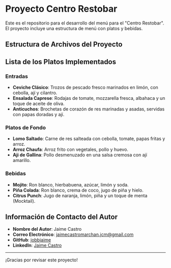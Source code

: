 # Proyecto Centro Restobar

Este es el repositorio para el desarrollo del menú para el "Centro Restobar". El proyecto incluye una estructura de menú con platos y bebidas.

## Estructura de Archivos del Proyecto

## Lista de los Platos Implementados

### Entradas
- **Ceviche Clásico**: Trozos de pescado fresco marinados en limón, con cebolla, ají y cilantro.
- **Ensalada Caprese**: Rodajas de tomate, mozzarella fresca, albahaca y un toque de aceite de oliva.
- **Anticuchos**: Brochetas de corazón de res marinadas y asadas, servidas con papas doradas y ají.

### Platos de Fondo
- **Lomo Saltado**: Carne de res salteada con cebolla, tomate, papas fritas y arroz.
- **Arroz Chaufa**: Arroz frito con vegetales, pollo y huevo.
- **Aji de Gallina**: Pollo desmenuzado en una salsa cremosa con ají amarillo.

### Bebidas
- **Mojito**: Ron blanco, hierbabuena, azúcar, limón y soda.
- **Piña Colada**: Ron blanco, crema de coco, jugo de piña y hielo.
- **Citrus Punch**: Jugo de naranja, limón, piña y un toque de menta (Mocktail).

## Información de Contacto del Autor

- **Nombre del Autor**: Jaime Castro
- **Correo Electrónico**: jaimecastromarchan.jcm@gmail.com
- **GitHub**: [jobbjaime](https://github.com/jobbjaime)
- **LinkedIn**: [Jaime Castro](https://www.linkedin.com/in/jaimecastromarchan/)

---

¡Gracias por revisar este proyecto!
